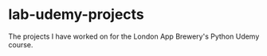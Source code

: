 # lab-udemy-projects
The projects I have worked on for the London App Brewery's Python Udemy course. 
